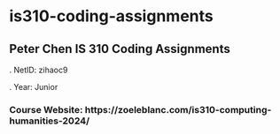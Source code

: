 <h1>is310-coding-assignments</h1>

## Peter Chen IS 310 Coding Assignments

\. NetID: zihaoc9

\. Year: Junior


<h3> Course Website: https://zoeleblanc.com/is310-computing-humanities-2024/ </h3>
